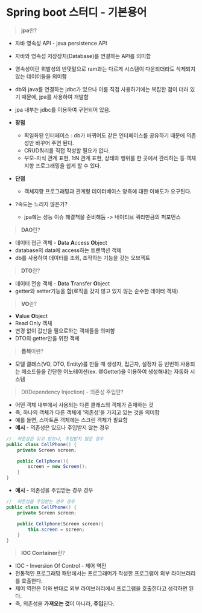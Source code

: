 # Spring boot 스터디 - 기본용어

> **jpa**란?
- 자바 영속성 API - java persistence API
- 자바와 영속성 저장장치(Database)를 연결하는 API를 의미함
- 영속성이란 휘발성의 반댓말으로 ram과는 다르게 시스템이 다운되더라도 삭제되지 않는 데이터들을 의미함
- db와 java를 연결하는 jdbc가 있으나 이를 직접 사용하기에는 복잡한 점이 더러 있기 때문에, jpa를 사용하여 개발함
- jpa 내부는 jdbc를 이용하여 구현되어 있음.
- **장점** 
    - 획일화된 인터페이스 : db가 바뀌어도 같은 인터페이스를 공유하기 때문에 의존성만 바꾸어 주면 된다.
    - CRUD쿼리를 직접 작성할 필요가 없다.
    - 부모-자식 관계 표현, 1:N 관계 표현, 상태와 행위를 한 곳에서 관리하는 등 객체지향 프로그래밍을 쉽게 할 수 있다.
- **단점**
    - 객체지향 프로그래밍과 관계형 데이터베이스 양측에 대한 이해도가 요구된다.

- ?속도는 느리지 않은가?
    - jpa에는 성능 이슈 해결책을 준비해둠 -> 네이티브 쿼리만큼의 퍼포먼스


> **DAO**란?
- 데이터 접근 객체 - **D**ata **A**ccess **O**bject
- database의 data에 access하는 트랜잭션 객체
- db를 사용하여 데이터를 조회, 조작하는 기능을 갖는 오브젝트

> **DTO**란?
- 데이터 전송 객체 - **D**ata **T**ransfer **O**bject
- getter와 setter기능을 함(로직을 갖지 않고 있지 않는 순수한 데이터 객체)

> **VO**란?
- **V**alue **O**bject
- Read Only 객체
- 변경 없이 값만을 필요로하는 객체들을 의미함
- DTO의 getter만을 위한 객체 

> **롬복**이란?
- 모델 클래스(VO, DTO, Entity)를 만들 때 생성자, 접근자, 설정자 등 빈번히 사용되는 메소드들을 간단한 어노테이션(ex. @Getter)을 이용하여 생성해내는 자동화 시스템

> DI(Dependency Injection) - 의존성 주입란?
- 어떤 객체 내부에서 사용되는 다른 클래스의 객체가 존재하는 것
- 즉, 하나의 객체가 다른 객체에 '의존성'을 가지고 있는 것을 의미함
- 예를 들면, 스마트폰 객체에는 스크린 객체가 필요함
- **예시** - 의존성은 있으나 주입받지 않는 경우
```java
//  의존성은 갖고 있으나, 주입받지 않은 경우
public class CellPhone() {
    private Screen screen;

    public Cellphone(){
        screen = new Screen();
    }
}
```
- **예시** - 의존성을 주입받는 경우 경우
```java
//  의존성을 주입받는 경우 경우
public class CellPhone() {
    private Screen screen;

    public Cellphone(Screen screen){
        this.screen = screen;
    }
}
```

> **IOC Container**란?
- IOC - Inversion Of Control - 제어 역전
- 전통적인 프로그래밍 패턴에서는 프로그래머가 작성한 프로그램이 외부 라이브러리를 호출한다.
- 제어 역전은 이와 반대로 외부 라이브러리에서 프로그램을 호출한다고 생각하면 된다.
- 즉, 의존성을 **가져오는 것**이 아니라, **주입**된다.